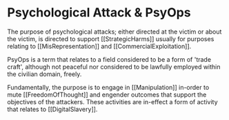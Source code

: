 # Psychological Attack & PsyOps

The purpose of psychological attacks; either directed at the victim or about the victim, is  directed to support [[StrategicHarms]] usually for purposes relating to [[MisRepresentation]] and [[CommercialExploitation]].  

PsyOps is a term that relates to a field considered to be a form of 'trade craft', although not peaceful nor considered to be lawfully employed within the civilian domain, freely. 

Fundamentally, the purpose is to engage in [[Manipulation]] in-order to mute [[FreedomOfThought]] and engender outcomes that support the objectives of the attackers.  These activities are in-effect a form of activity that relates to [[DigitalSlavery]].